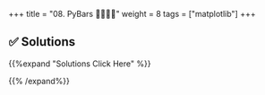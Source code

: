 +++
title = "08. PyBars  👩‍🎓👨‍🎓"
weight = 8
tags = ["matplotlib"] 
+++


## ✅ Solutions
{{%expand "Solutions Click Here" %}}

{{% /expand%}}